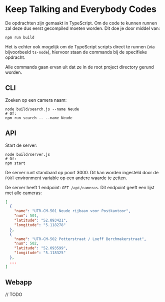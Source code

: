 # Keep Talking and Everybody Codes

De opdrachten zijn gemaakt in TypeScript. Om de code te kunnen runnen zal deze dus eerst gecompiled moeten worden. Dit doe je door middel van:

```
npm run build
```

Het is echter ook mogelijk om de TypeScript scripts direct te runnen (via bijvoorbeeld `ts-node`), hiervoor staan de commands bij de specifieke opdracht.

Alle commands gaan ervan uit dat ze in de root project directory gerund worden.

## CLI

Zoeken op een camera naam:

```shell
node build/search.js --name Neude
# Of:
npm run search -- --name Neude
```

## API

Start de server:

```shell
node build/server.js
# Of:
npm start
```

De server runt standaard op poort 3000. Dit kan worden ingesteld door de `PORT` environment variable op een andere waarde te zetten.

De server heeft 1 endpoint: `GET /api/cameras`. Dit endpoint geeft een lijst met alle cameras:

```json
[
  {
    "name": "UTR-CM-501 Neude rijbaan voor Postkantoor",
    "num": 501,
    "latitude": "52.093421",
    "longitude": "5.118278"
  },
  {
    "name": "UTR-CM-502 Potterstraat / Loeff Berchmakerstraat",
    "num": 502,
    "latitude": "52.093599",
    "longitude": "5.118325"
  },
  ...
]
```

## Webapp

// TODO
